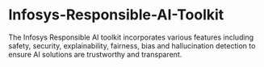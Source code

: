 # Infosys-Responsible-AI-Toolkit
The Infosys Responsible AI toolkit incorporates various features including safety, security, explainability, fairness, bias and hallucination detection to ensure AI solutions are trustworthy and transparent.
